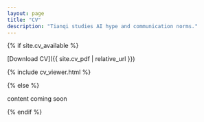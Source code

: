 ```yaml
---
layout: page
title: "CV"
description: "Tianqi studies AI hype and communication norms."
---
```


<div class="cv-page" markdown="1">
{% if site.cv_available %}

[Download CV]({{ site.cv_pdf | relative_url }})

{% include cv_viewer.html %}

{% else %}

content coming soon

{% endif %}
</div>


